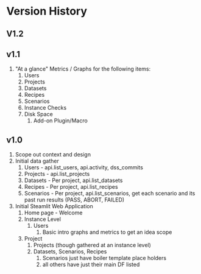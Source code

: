 # Version History

## V1.2

## v1.1

1. "At a glance" Metrics / Graphs for the following items:
    1. Users
    1. Projects
    1. Datasets
    1. Recipes
    1. Scenarios
    1. Instance Checks
    1. Disk Space
        1. Add-on Plugin/Macro

## v1.0

1. Scope out context and design
1. Initial data gather
    1. Users - api.list_users, api.activity, dss_commits
    1. Projects - api.list_projects
    1. Datasets - Per project, api.list_datasets
    1. Recipes - Per project, api.list_recipes
    1. Scenarios - Per project, api.list_scenarios, get each scenario and its past run results (PASS, ABORT, FAILED)
1. Initial Steamlit Web Application
    1. Home page - Welcome
    1. Instance Level
        1. Users
            1. Basic intro graphs and metrics to get an idea scope
    1. Project
        1. Projects (though gathered at an instance level)
        1. Datasets, Scenarios, Recipes
            1. Scenarios just have boiler template place holders
            1. all others have just their main DF listed